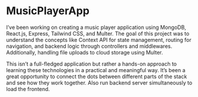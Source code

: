 # MusicPlayerApp
I’ve been working on creating a music player application using MongoDB, React.js, Express, Tailwind CSS, and Multer. The goal of this project was to understand the concepts like Context API for state management, routing for navigation, and backend logic through controllers and middlewares. Additionally, handling file uploads to cloud storage using Multer.

This isn’t a full-fledged application but rather a hands-on approach to learning these technologies in a practical and meaningful way. It’s been a great opportunity to connect the dots between different parts of the stack and see how they work together.
Also run backend server simultaneously to load the frontend.
